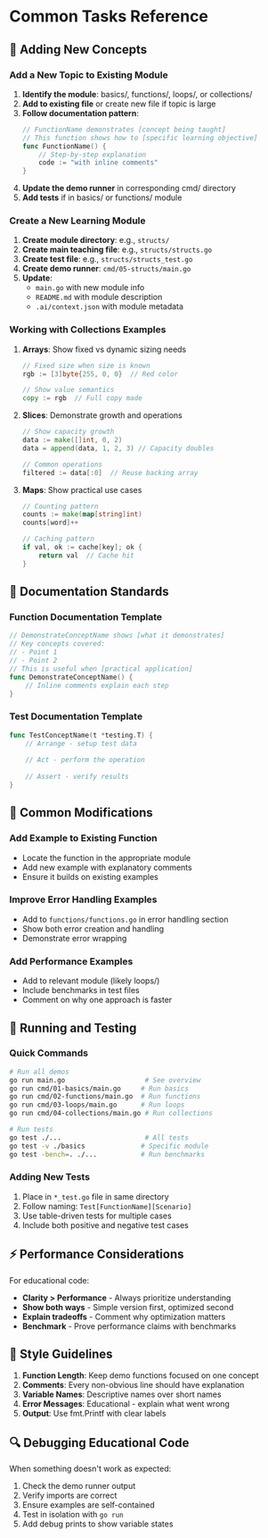 # Common Tasks Reference

## 🎯 Adding New Concepts

### Add a New Topic to Existing Module
1. **Identify the module**: basics/, functions/, loops/, or collections/
2. **Add to existing file** or create new file if topic is large
3. **Follow documentation pattern**:
   ```go
   // FunctionName demonstrates [concept being taught]
   // This function shows how to [specific learning objective]
   func FunctionName() {
       // Step-by-step explanation
       code := "with inline comments"
   }
   ```
4. **Update the demo runner** in corresponding cmd/ directory
5. **Add tests** if in basics/ or functions/ module

### Create a New Learning Module
1. **Create module directory**: e.g., `structs/`
2. **Create main teaching file**: e.g., `structs/structs.go`
3. **Create test file**: e.g., `structs/structs_test.go`
4. **Create demo runner**: `cmd/05-structs/main.go`
5. **Update**:
   - `main.go` with new module info
   - `README.md` with module description
   - `.ai/context.json` with module metadata

### Working with Collections Examples
1. **Arrays**: Show fixed vs dynamic sizing needs
   ```go
   // Fixed size when size is known
   rgb := [3]byte{255, 0, 0}  // Red color
   
   // Show value semantics
   copy := rgb  // Full copy made
   ```

2. **Slices**: Demonstrate growth and operations
   ```go
   // Show capacity growth
   data := make([]int, 0, 2)
   data = append(data, 1, 2, 3) // Capacity doubles
   
   // Common operations
   filtered := data[:0]  // Reuse backing array
   ```

3. **Maps**: Show practical use cases
   ```go
   // Counting pattern
   counts := make(map[string]int)
   counts[word]++
   
   // Caching pattern
   if val, ok := cache[key]; ok {
       return val  // Cache hit
   }
   ```

## 📝 Documentation Standards

### Function Documentation Template
```go
// DemonstrateConceptName shows [what it demonstrates]
// Key concepts covered:
// - Point 1
// - Point 2
// This is useful when [practical application]
func DemonstrateConceptName() {
    // Inline comments explain each step
}
```

### Test Documentation Template
```go
func TestConceptName(t *testing.T) {
    // Arrange - setup test data
    
    // Act - perform the operation
    
    // Assert - verify results
}
```

## 🔧 Common Modifications

### Add Example to Existing Function
- Locate the function in the appropriate module
- Add new example with explanatory comments
- Ensure it builds on existing examples

### Improve Error Handling Examples
- Add to `functions/functions.go` in error handling section
- Show both error creation and handling
- Demonstrate error wrapping

### Add Performance Examples
- Add to relevant module (likely loops/)
- Include benchmarks in test files
- Comment on why one approach is faster

## 🚀 Running and Testing

### Quick Commands
```bash
# Run all demos
go run main.go                    # See overview
go run cmd/01-basics/main.go     # Run basics
go run cmd/02-functions/main.go  # Run functions
go run cmd/03-loops/main.go      # Run loops
go run cmd/04-collections/main.go # Run collections

# Run tests
go test ./...                     # All tests
go test -v ./basics              # Specific module
go test -bench=. ./...           # Run benchmarks
```

### Adding New Tests
1. Place in `*_test.go` file in same directory
2. Follow naming: `Test[FunctionName][Scenario]`
3. Use table-driven tests for multiple cases
4. Include both positive and negative test cases

## ⚡ Performance Considerations

For educational code:
- **Clarity > Performance** - Always prioritize understanding
- **Show both ways** - Simple version first, optimized second
- **Explain tradeoffs** - Comment why optimization matters
- **Benchmark** - Prove performance claims with benchmarks

## 🎨 Style Guidelines

1. **Function Length**: Keep demo functions focused on one concept
2. **Comments**: Every non-obvious line should have explanation
3. **Variable Names**: Descriptive names over short names
4. **Error Messages**: Educational - explain what went wrong
5. **Output**: Use fmt.Printf with clear labels

## 🔍 Debugging Educational Code

When something doesn't work as expected:
1. Check the demo runner output
2. Verify imports are correct
3. Ensure examples are self-contained
4. Test in isolation with `go run`
5. Add debug prints to show variable states 